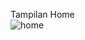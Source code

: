 Tampilan Home <br>
![home](https://github.com/user-attachments/assets/4e247283-a373-457a-9c37-a63590ce8509)


